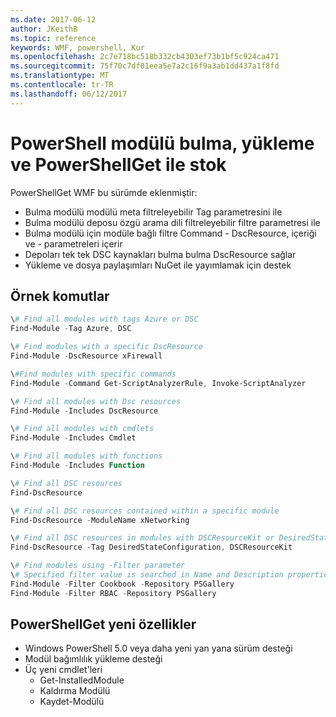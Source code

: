 ```yaml
---
ms.date: 2017-06-12
author: JKeithB
ms.topic: reference
keywords: WMF, powershell, Kur
ms.openlocfilehash: 2c7e718bc518b332cb4303ef73b1bf5c924ca471
ms.sourcegitcommit: 75f70c7df01eea5e7a2c16f9a3ab1dd437a1f8fd
ms.translationtype: MT
ms.contentlocale: tr-TR
ms.lasthandoff: 06/12/2017
---
```

# <a name="powershell-module-discovery-install-and-inventory-with-powershellget"></a>PowerShell modülü bulma, yükleme ve PowerShellGet ile stok
 
PowerShellGet WMF bu sürümde eklenmiştir:
-   Bulma modülü modülü meta filtreleyebilir Tag parametresini ile
-   Bulma modülü deposu özgü arama dili filtreleyebilir filtre parametresi ile
-   Bulma modülü için modüle bağlı filtre Command - DscResource, içeriği ve - parametreleri içerir
-   Depoları tek tek DSC kaynakları bulma bulma DscResource sağlar
-   Yükleme ve dosya paylaşımları NuGet ile yayımlamak için destek

## <a name="example-commands"></a>Örnek komutlar
```powershell
\# Find all modules with tags Azure or DSC
Find-Module -Tag Azure, DSC

\# Find modules with a specific DscResource
Find-Module -DscResource xFirewall

\#Find modules with specific commands
Find-Module -Command Get-ScriptAnalyzerRule, Invoke-ScriptAnalyzer

\# Find all modules with Dsc resources
Find-Module -Includes DscResource

\# Find all modules with cmdlets
Find-Module -Includes Cmdlet

\# Find all modules with functions
Find-Module -Includes Function

\# Find all DSC resources
Find-DscResource

\# Find all DSC resources contained within a specific module
Find-DscResource -ModuleName xNetworking

\# Find all DSC resources in modules with DSCResourceKit or DesiredStateConfiguration
Find-DscResource -Tag DesiredStateConfiguration, DSCResourceKit

\# Find modules using -Filter parameter
\# Specified filter value is searched in Name and Description properties
Find-Module -Filter Cookbook -Repository PSGallery
Find-Module -Filter RBAC -Repository PSGallery
```

## <a name="new-features-in-powershellget"></a>PowerShellGet yeni özellikler
-   Windows PowerShell 5.0 veya daha yeni yan yana sürüm desteği
-   Modül bağımlılık yükleme desteği
-   Üç yeni cmdlet'leri
    -   Get-InstalledModule
    -   Kaldırma Modülü
    -   Kaydet-Modülü
    
